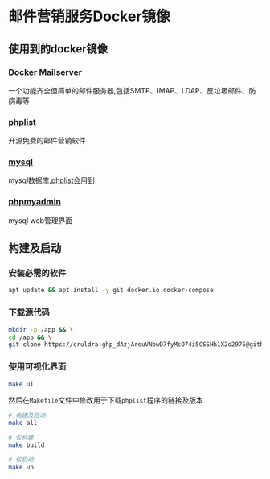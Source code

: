 # 邮件营销服务Docker镜像
## 使用到的docker镜像
### [Docker Mailserver](https://github.com/docker-mailserver/docker-mailserver)
一个功能齐全但简单的邮件服务器,包括SMTP、IMAP、LDAP、反垃圾邮件、防病毒等

### [phplist](https://www.phplist.org/)
开源免费的邮件营销软件

### [mysql](https://hub.docker.com/layers/mysql/library/mysql/5.5.62/images/sha256-d404d78aa797c87c255e5ae2beb5d8d0e4d095f930b1f20dc208eaa957477b74)
mysql数据库,[phplist](#phplist)会用到

### [phpmyadmin](https://hub.docker.com/r/phpmyadmin/phpmyadmin)
mysql web管理界面

## 构建及启动
### 安装必需的软件
```bash
apt update && apt install -y git docker.io docker-compose
```

### 下载源代码
```bash
mkdir -p /app && \
cd /app && \
git clone https://cruldra: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@github.com/cruldra/mail-marketing-docker.git
```
### 使用可视化界面
```bash
make ui
```


然后在``Makefile``文件中修改用于下载``phplist``程序的链接及版本
```bash
# 构建及启动
make all

# 仅构建
make build

# 仅启动
make up
```